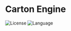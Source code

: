# Carton Engine

![License](https://img.shields.io/badge/license-Apache_2.0-brightgreen)
![Language](https://img.shields.io/badge/language-C%2B%2B-blue)
